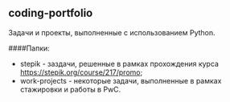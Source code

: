## coding-portfolio
Задачи и проекты, выполненные с использованием Python.

####Папки:
+ stepik - заздачи, решенные в рамках прохождения курса https://stepik.org/course/217/promo;
+ work-projects - некоторые задачи, выполненные в рамках стажировки и работы в PwC.